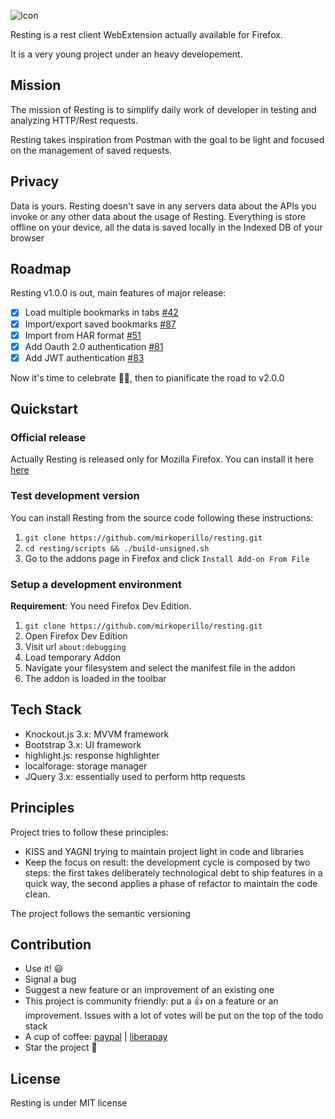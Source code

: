 ![Icon](src/icons/letter-r_64.png)

Resting is a rest client WebExtension actually available for Firefox.

It is a very young project under an heavy developement.

## Mission
The mission of Resting is to simplify daily work of developer in testing and analyzing HTTP/Rest requests.

Resting takes inspiration from Postman with the goal to be light and focused on the management of saved requests.

## Privacy
Data is yours.
Resting doesn't save in any servers data about the APIs you invoke or any other data about the usage of Resting.
Everything is store offline on your device, all the data is saved locally in the Indexed DB of your browser

## Roadmap

Resting v1.0.0 is out, main features of major release: 

- [x] Load multiple bookmarks in tabs [#42](https://github.com/mirkoperillo/resting/issues/42) 
- [x] Import/export saved bookmarks [#87](https://github.com/mirkoperillo/resting/issues/87)
- [x] Import from HAR format [#51](https://github.com/mirkoperillo/resting/issues/51)
- [x] Add Oauth 2.0 authentication [#81](https://github.com/mirkoperillo/resting/issues/81)
- [x] Add JWT authentication [#83](https://github.com/mirkoperillo/resting/issues/83)

Now it's time to celebrate 🎉🎉, then to pianificate the road to v2.0.0

## Quickstart

### Official release

Actually Resting is released only for Mozilla Firefox.
You can install it here [here](https://addons.mozilla.org/en-US/firefox/addon/resting?src=external-github)

### Test development version 

You can install Resting from the source code following these instructions:

1. `git clone https://github.com/mirkoperillo/resting.git`
2. `cd resting/scripts && ./build-unsigned.sh`
3. Go to the addons page in Firefox and click `Install Add-on From File`

### Setup a development environment

**Requirement**: You need Firefox Dev Edition.

1. `git clone https://github.com/mirkoperillo/resting.git`
2. Open Firefox Dev Edition
3. Visit url `about:debugging`
4. Load temporary Addon
5. Navigate your filesystem and select the manifest file in the addon
6. The addon is loaded in the toolbar


## Tech Stack
* Knockout.js 3.x: MVVM framework
* Bootstrap 3.x: UI framework
* highlight.js: response highlighter
* localforage: storage manager
* JQuery 3.x:  essentially used to perform http requests

## Principles
Project tries to follow these principles:
* KISS and YAGNI trying to maintain project light in code and libraries
* Keep the focus on result: the development cycle is composed by two steps: the first takes deliberately technological debt to ship features in a quick way, the second applies a phase of refactor to maintain the code clean.

The project follows the semantic versioning

## Contribution

* Use it! :smiley:
* Signal a bug
* Suggest a new feature or an improvement of an existing one
* This project is community friendly: put a :+1: on a feature or an improvement. Issues with a lot of votes will be put on the top of the todo stack 
* A cup of coffee: [paypal](https://www.paypal.me/owlcodesw) | [liberapay](https://liberapay.com/mirkoperillo)
* Star the project :star2:

## License

Resting is under MIT license
